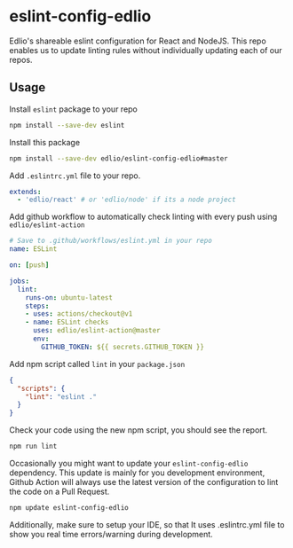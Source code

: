 # eslint-config-edlio

Edlio's shareable eslint configuration for React and NodeJS. This repo enables
us to update linting rules without individually updating each of our repos.  

## Usage

Install `eslint` package to your repo

```bash
npm install --save-dev eslint
```

Install this package

```bash
npm install --save-dev edlio/eslint-config-edlio#master
```

Add `.eslintrc.yml` file to your repo. 

```yml
extends:
  - 'edlio/react' # or 'edlio/node' if its a node project
```

Add github workflow to automatically check linting with every push using
`edlio/eslint-action`

```yml
# Save to .github/workflows/eslint.yml in your repo
name: ESLint

on: [push]

jobs:
  lint:
    runs-on: ubuntu-latest
    steps:
    - uses: actions/checkout@v1
    - name: ESLint checks
      uses: edlio/eslint-action@master
      env:
        GITHUB_TOKEN: ${{ secrets.GITHUB_TOKEN }}
```

Add npm script called `lint` in your `package.json`

```json
{
  "scripts": {
    "lint": "eslint ."
  }
}
```

Check your code using the new npm script, you should see the report.

```bash
npm run lint
```

Occasionally you might want to update your `eslint-config-edlio` dependency.
This update is mainly for you development environment, Github Action will
always use the latest version of the configuration to lint the code on a Pull
Request.

```bash
npm update eslint-config-edlio
```

Additionally, make sure to setup your IDE, so that It uses .eslintrc.yml file
to show you real time errors/warning during development.
